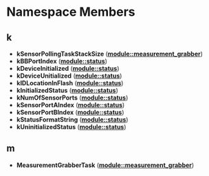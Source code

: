 
# Namespace Members



## k

* **kSensorPollingTaskStackSize** ([**module::measurement\_grabber**](namespacemodule_1_1measurement__grabber.md))
* **kBBPortIndex** ([**module::status**](namespacemodule_1_1status.md))
* **kDeviceInitialized** ([**module::status**](namespacemodule_1_1status.md))
* **kDeviceUnitialized** ([**module::status**](namespacemodule_1_1status.md))
* **kIDLocationInFlash** ([**module::status**](namespacemodule_1_1status.md))
* **kInitializedStatus** ([**module::status**](namespacemodule_1_1status.md))
* **kNumOfSensorPorts** ([**module::status**](namespacemodule_1_1status.md))
* **kSensorPortAIndex** ([**module::status**](namespacemodule_1_1status.md))
* **kSensorPortBIndex** ([**module::status**](namespacemodule_1_1status.md))
* **kStatusFormatString** ([**module::status**](namespacemodule_1_1status.md))
* **kUninitializedStatus** ([**module::status**](namespacemodule_1_1status.md))


## m

* **MeasurementGrabberTask** ([**module::measurement\_grabber**](namespacemodule_1_1measurement__grabber.md))




